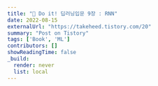 ```yaml
---
title: "📗 Do it! 딥러닝입문 9장 : RNN"
date: 2022-08-15
externalUrl: "https://takeheed.tistory.com/20"
summary: "Post on Tistory"
tags: ['Book', 'ML']
contributors: []
showReadingTime: false
_build:
  render: never
  list: local
---
```

